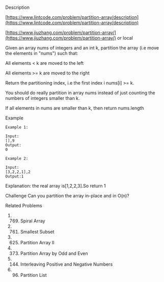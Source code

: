Description

[https://www.lintcode.com/problem/partition-array/description](https://www.lintcode.com/problem/partition-array/description)

[https://www.jiuzhang.com/problem/partition-array/](https://www.jiuzhang.com/problem/partition-array/) or local



Given an array nums of integers and an int k, partition the array (i.e move the elements in "nums") such that:

All elements < k are moved to the left

All elements >= k are moved to the right

Return the partitioning index, i.e the first index i nums[i] >= k.

You should do really partition in array nums instead of just counting the numbers of integers smaller than k.

If all elements in nums are smaller than k, then return nums.length


Example
```
Example 1:

Input:
[],9
Output:
0

Example 2:

Input:
[3,2,2,1],2
Output:1
```

Explanation:
the real array is[1,2,2,3].So return 1

Challenge
Can you partition the array in-place and in O(n)?

Related Problems
1. 769. Spiral Array
2. 761. Smallest Subset
3. 625. Partition Array II
4. 373. Partition Array by Odd and Even
5. 144. Interleaving Positive and Negative Numbers
6. 96. Partition List
